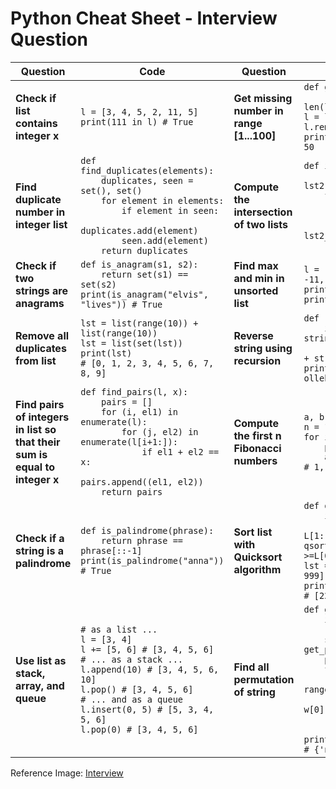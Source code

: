 # Python Cheat Sheet - Interview Question

| Question                                                                   | Code                                                                                                                                                                                                                                                      | Question                                  | Code                                                                                                                                                                                                                                                                                                                                                                                          |
| -------------------------------------------------------------------------- | --------------------------------------------------------------------------------------------------------------------------------------------------------------------------------------------------------------------------------------------------------- | ----------------------------------------- | --------------------------------------------------------------------------------------------------------------------------------------------------------------------------------------------------------------------------------------------------------------------------------------------------------------------------------------------------------------------------------------------- |
| **Check if list contains integer x**                                       | `l = [3, 4, 5, 2, 11, 5]`<br>`print(111 in l) # True`                                                                                                                                                                                                     | **Get missing number in range [1...100]** | `def get_missing_number(lst):`<br>`    return set(range(1, len(lst)+1)) - set(lst)`<br>`l = list(range(1,100))`<br>`l.remove(50)`<br>`print(get_missing_number(l)) # 50`                                                                                                                                                                                                                      |
| **Find duplicate number in integer list**                                  | `def find_duplicates(elements):`<br>`    duplicates, seen = set(), set()`<br>`    for element in elements:`<br>`        if element in seen:`<br>`            duplicates.add(element)`<br>`        seen.add(element)`<br>`    return duplicates`           | **Compute the intersection of two lists** | `def intersect(lst1, lst2):`<br>`    res, lst2_copy = [], lst2[:]`<br>`    for el in lst1:`<br>`        if el in lst2_copy:`<br>`            res.append(el)`<br>`            lst2_copy.remove(el)`<br>`    return res`                                                                                                                                                                        |
| **Check if two strings are anagrams**                                      | `def is_anagram(s1, s2):`<br>`    return set(s1) == set(s2)`<br>`print(is_anagram("elvis", "lives")) # True`                                                                                                                                              | **Find max and min in unsorted list**     | `l = [4, 3, 6, 3, 4, 888, 1, -11, 22, 3]`<br>`print(max(l)) # 888`<br>`print(min(l)) # -11`                                                                                                                                                                                                                                                                                                   |
| **Remove all duplicates from list**                                        | `lst = list(range(10)) + list(range(10))`<br>`lst = list(set(lst))`<br>`print(lst)`<br>`# [0, 1, 2, 3, 4, 5, 6, 7, 8, 9]`                                                                                                                                 | **Reverse string using recursion**        | `def reverse(string):`<br>`    if len(string) < 1: return string`<br>`    return reverse(string[1:]) + string[0]`<br>`print(reverse("hello")) # olleh`                                                                                                                                                                                                                                        |
| **Find pairs of integers in list so that their sum is equal to integer x** | `def find_pairs(l, x):`<br>`    pairs = []`<br>`    for (i, el1) in enumerate(l):`<br>`        for (j, el2) in enumerate(l[i+1:]):`<br>`            if el1 + el2 == x:`<br>`                pairs.append((el1, el2))`<br>`    return pairs`               | **Compute the first n Fibonacci numbers** | `a, b = 0, 1`<br>`n = 10`<br>`for i in range(n):`<br>`    print(b)`<br>`    a, b = b, a+b`<br>`# 1, 1, 2, 3, 5, 8, ...`                                                                                                                                                                                                                                                                       |
| **Check if a string is a palindrome**                                      | `def is_palindrome(phrase):`<br>`    return phrase == phrase[::-1]`<br>`print(is_palindrome("anna")) # True`                                                                                                                                              | **Sort list with Quicksort algorithm**    | `def qsort(L):`<br>`    if L == []: return L`<br>`    return qsort([x for x in L[1:] if x < L[0]]) + [L[0]] + qsort([x for x in L[1:] if x >=L[0]])`<br>`lst = [44, 33, 22, 55, 77, 999]`<br>`print(qsort(lst))`<br>`# [22, 33, 44, 55, 77, 999]`                                                                                                                                             |
| **Use list as stack, array, and queue**                                    | `# as a list ...`<br>`l = [3, 4]`<br>`l += [5, 6] # [3, 4, 5, 6]`<br>`# ... as a stack ...`<br>`l.append(10) # [3, 4, 5, 6, 10]`<br>`l.pop() # [3, 4, 5, 6]`<br>`# ... and as a queue`<br>`l.insert(0, 5) # [5, 3, 4, 5, 6]`<br>`l.pop(0) # [3, 4, 5, 6]` | **Find all permutation of string**        | `def get_permutations(w):`<br>`    if len(w)<=1:`<br>`        return set(w)`<br>`    smaller = get_permutations(w[1:])`<br>`    perms = set()`<br>`    for x in smaller:`<br>`        for pos in range(0,len(x)+1):`<br>`            perm = x[:pos] + w[0] + x[pos:]`<br>`            perms.add(perm)`<br>`    return perms`<br>`print(get_permutations("nan"))`<br>`# {'nna', 'ann', 'nan'}` |

Reference Image: [Interview](./img/interview_question_ans.png)
